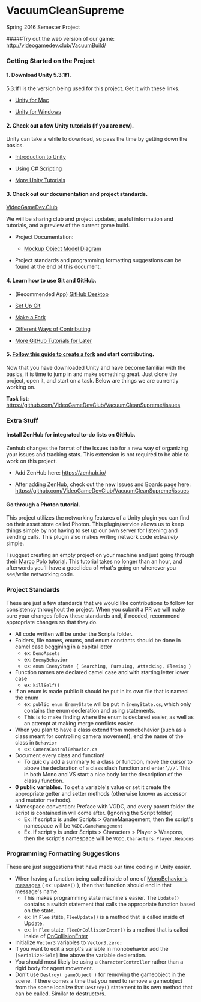 # VacuumCleanSupreme
Spring 2016 Semester Project

#####Try out the web version of our game: http://videogamedev.club/VacuumBuild/


### Getting Started on the Project

#### 1. Download Unity 5.3.1f1.
5.3.1f1 is the version being used for this project. Get it with these links.
 
- [Unity for Mac](https://unity3d.com/get-unity/download?thank-you=update&download_nid=24110&os=Mac)
 
- [Unity for Windows](https://unity3d.com/get-unity/download?thank-you=update&download_nid=24110&os=Win)

#### 2. Check out a few Unity tutorials (if you are new).

Unity can take a while to download, so pass the time by getting down the basics.

- [Introduction to Unity](https://unity3d.com/learn/tutorials/topics/interface-essentials)

- [Using C# Scripting](https://unity3d.com/learn/tutorials/topics/scripting)

- [More Unity Tutorials](https://unity3d.com/learn/tutorials)

#### 3. Check out our documentation and project standards.
[VideoGameDev.Club](http://videogamedev.club) 

We will be sharing club and project updates, useful information and tutorials, and a preview of the current game build.

- Project Documentation: 
  - [Mockup Object Model Diagram](http://videogamedev.club/?page=GamePlans)

- Project standards and programming formatting suggestions can be found at the end of this document.

#### 4. Learn how to use Git and GitHub.

- (Recommended App) [GitHub Desktop](https://desktop.github.com)

- [Set Up Git](https://help.github.com/articles/set-up-git/)

- [Make a Fork](https://guides.github.com/activities/forking/)

- [Different Ways of Contributing](https://guides.github.com/activities/contributing-to-open-source/#contributing)

- [More GitHub Tutorials for Later](https://guides.github.com)

#### 5. [Follow this guide to create a fork](http://imgur.com/a/D5Ee6) and start contributing.

Now that you have downloaded Unity and have become familiar with the basics, it is time to jump in and make something great. Just clone the project, open it, and start on a task. Below are things we are currently working on.

**Task list**: https://github.com/VideoGameDevClub/VacuumCleanSupreme/issues

### Extra Stuff

#### Install ZenHub for integrated to-do lists on GitHub.
Zenhub changes the format of the Issues tab for a new way of organizing your issues and tracking stats. This extension is not required to be able to work on this project. 

- Add ZenHub here: https://zenhub.io/

- After adding ZenHub, check out the new Issues and Boards page here: https://github.com/VideoGameDevClub/VacuumCleanSupreme/issues

#### Go through a Photon tutorial.
This project utilizes the networking features of a Unity plugin you can find on their asset store called Photon. This plugin/service allows us to keep things simple by not having to set up our own server for listening and sending calls. This plugin also makes writing network code *extremely* simple.  

I suggest creating an empty project on your machine and just going through their [Marco Polo tutorial](https://doc.photonengine.com/en/pun/current/tutorials/tutorial-marco-polo).  This tutorial takes no longer than an hour, and afterwords you'll have a good idea of what's going on whenever you see/write networking code.

### Project Standards
These are just a few standards that we would like contributions to follow for consistency throughout the project.  When you submit a PR we will make sure your changes follow these standards and, if needed, recommend appropriate changes so that they do.

* All code written will be under the Scripts folder.
* Folders, file names, enums, and enum constants should be done in camel case beggining in a capital letter
  * ex: ```DemoAssets```
  * ex: ```EnemyBehavior```
  * ex: ```enum EnemyState { Searching, Pursuing, Attacking, Fleeing }```
* Function names are declared camel case and with starting letter lower case
  * ex: ```killSelf()```
* If an enum is made public it should be put in its own file that is named the enum
  * ex: ```public enum EnemyState``` will be put in ```EnemyState.cs```, which only contains the enum decleration and using statements.
  * This is to make finding where the enum is declared easier, as well as an attempt at making merge conflicts easier.
* When you plan to have a class extend from monobehavior (such as a class meant for controlling camera movement), end the name of the class in ```Behavior```
  * ex: ```CameraControlBehavior.cs```
* Document every class and function!
  * To quickly add a summary to a class or function, move the cursor to above the declaration of a class slash function and enter '```///```'.  This in both Mono and VS start a nice body for the description of the class / function.
* **0 public variables.**  To get a variable's value or set it create the appropriate getter and setter methods (otherwise known as accessor and mutator methods).
* Namespace convention: Preface with VGDC, and every parent folder the script is contained in will come after. (Ignoring the Script folder)
  * Ex: If script x is under Scripts > GameManagement, then the script's namespace will be ```VGDC.GameManagement```
  * Ex. If script y is under Scripts > Characters > Player > Weapons, then the script's namespace will be ```VGDC.Characters.Player.Weapons```
  
### Programming Formatting Suggestions
These are just suggestions that have made our time coding in Unity easier.
* When having a function being called inside of one of [MonoBehavior's messages](http://docs.unity3d.com/ScriptReference/MonoBehaviour.html) ( ex: ```Update()``` ), then that function should end in that message's name.
  * This makes programming state machine's easier.  The ```Update()``` contains a switch statement that calls the appropriate function based on the state.
  * ex: In ```Flee``` state, ```FleeUpdate()``` is a method that is called inside of [Update](http://docs.unity3d.com/ScriptReference/MonoBehaviour.Update.html).  
  * ex: In ```Flee``` state, ```FleeOnCollisionEnter()``` is a method that is called inside of [OnCollisionEnter](http://docs.unity3d.com/ScriptReference/MonoBehaviour.OnCollisionEnter.html)
* Initialize ```Vector3``` variables to ```Vector3.zero;```
* If you want to edit a script's variable in monobehavior add the ```[SerializeField]``` line above the variable decleration.
* You should most likely be using a ```CharacterController``` rather than a rigid body for agent movement.
* Don't use ```Destroy( gameObject )``` for removing the gameobject in the scene.  If there comes a time that you need to remove a gameobject from the scene localize that ```Destroy()``` statement to its own method that can be called. Similar to destructors.
